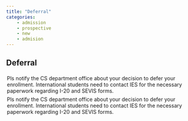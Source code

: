```yaml
---
title: "Deferral"
categories:
    - admission
    - prospective
    - new
    - admision 
---
```


<div class="accordion-item">
    <h2 id="flush-headingTwo" class="accordion-header">Deferral </h2>
    <div id="flush-collapseTwo" aria-labelledby="flush-headingTwo" data-mdb-parent="#accordionFlushExample"
        class="accordion-collapse collapse" style="">
        <div class="accordion-body">
            <div data-block-id="f83284a2-711c-4dfc-b78e-7441bad9e68e" class="notion-selectable notion-text-block"
                style="width: 100%; max-width: 523px; margin-top: 1px; margin-bottom: 0px;">
                <div style="color: inherit; fill: inherit;">
                    <div style="display: flex;">
                        <div spellcheck="false" placeholder=" " data-content-editable-leaf="true"
                            contenteditable="false"
                            style="max-width: 100%; width: 100%; word-break: break-word; caret-color: transparent; padding: 3px 2px;">
                            Pls notify the CS department office about your decision to defer your enrollment.
                            International students need to contact IES for the necessary paperwork regarding I-20 and
                            SEVIS forms. </div>
                    </div>
                </div>
            </div>
            <div style="color: inherit; fill: inherit;">
                <div style="display: flex;">
                    <div spellcheck="false" placeholder=" " data-content-editable-leaf="true" contenteditable="false"
                        style="max-width: 100%; width: 100%; word-break: break-word; caret-color: transparent; padding: 3px 2px;">
                        Pls notify the CS department office about your decision to defer your enrollment. International
                        students need to contact IES for the necessary paperwork regarding I-20 and SEVIS forms. </div>
                </div>
            </div>
        </div>
    </div>
</div>